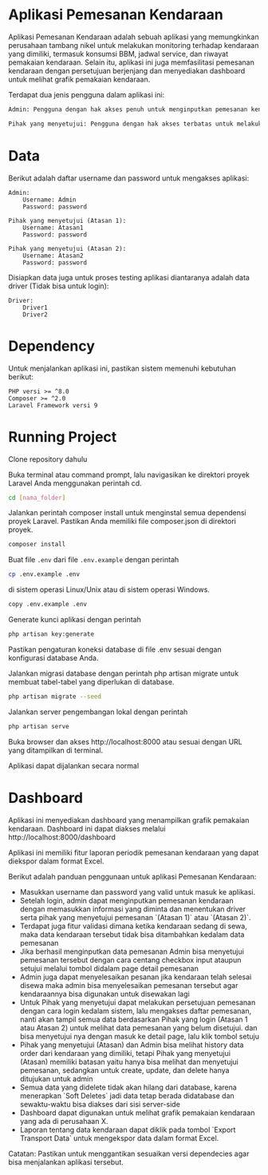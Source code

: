 # Aplikasi Pemesanan Kendaraan

Aplikasi Pemesanan Kendaraan adalah sebuah aplikasi yang memungkinkan perusahaan tambang nikel untuk melakukan monitoring terhadap kendaraan yang dimiliki, termasuk konsumsi BBM, jadwal service, dan riwayat pemakaian kendaraan. Selain itu, aplikasi ini juga memfasilitasi pemesanan kendaraan dengan persetujuan berjenjang dan menyediakan dashboard untuk melihat grafik pemakaian kendaraan.

Terdapat dua jenis pengguna dalam aplikasi ini:

```bash
Admin: Pengguna dengan hak akses penuh untuk menginputkan pemesanan kendaraan, menentukan driver, serta pihak yang menyetujui pemesanan.
```

```bash
Pihak yang menyetujui: Pengguna dengan hak akses terbatas untuk melakukan persetujuan pemesanan melalui aplikasi.
```

# Data

Berikut adalah daftar username dan password untuk mengakses aplikasi:

    Admin:
        Username: Admin
        Password: password

    Pihak yang menyetujui (Atasan 1):
        Username: Atasan1
        Password: password

    Pihak yang menyetujui (Atasan 2):
        Username: Atasan2
        Password: password

Disiapkan data juga untuk proses testing aplikasi diantaranya adalah data driver (Tidak bisa untuk login):

    Driver:
        Driver1
        Driver2

# Dependency

Untuk menjalankan aplikasi ini, pastikan sistem memenuhi kebutuhan berikut:

    PHP versi >= ^8.0
    Composer >= ^2.0
    Laravel Framework versi 9

# Running Project

Clone repository dahulu

Buka terminal atau command prompt, lalu navigasikan ke direktori proyek Laravel Anda menggunakan perintah cd.

```bash
cd [nama_folder]
```

Jalankan perintah composer install untuk menginstal semua dependensi proyek Laravel. Pastikan Anda memiliki file composer.json di direktori proyek.

```bash
composer install
```

Buat file `.env` dari file `.env.example` dengan perintah

```bash
cp .env.example .env
```

di sistem operasi Linux/Unix atau di sistem operasi Windows.

```bash
copy .env.example .env
```

Generate kunci aplikasi dengan perintah

```bash
php artisan key:generate
```

Pastikan pengaturan koneksi database di file .env sesuai dengan konfigurasi database Anda.

Jalankan migrasi database dengan perintah php artisan migrate untuk membuat tabel-tabel yang diperlukan di database.

```bash
php artisan migrate --seed
```

Jalankan server pengembangan lokal dengan perintah

```bash
php artisan serve
```

Buka browser dan akses http://localhost:8000 atau sesuai dengan URL yang ditampilkan di terminal.

Aplikasi dapat dijalankan secara normal

# Dashboard

Aplikasi ini menyediakan dashboard yang menampilkan grafik pemakaian kendaraan. Dashboard ini dapat diakses melalui http://localhost:8000/dashboard

Aplikasi ini memiliki fitur laporan periodik pemesanan kendaraan yang dapat diekspor dalam format Excel.

Berikut adalah panduan penggunaan untuk aplikasi Pemesanan Kendaraan:

<ul>
<li>Masukkan username dan password yang valid untuk masuk ke aplikasi.</li>
<li>Setelah login, admin dapat menginputkan pemesanan kendaraan dengan memasukkan informasi yang diminta dan menentukan driver serta pihak yang menyetujui pemesanan `(Atasan 1)` atau `(Atasan 2)`.</li>
<li>Terdapat juga fitur validasi dimana ketika kendaraan sedang di sewa, maka data kendaraan tersebut tidak bisa ditambahkan kedalam data pemesanan</li>
<li>Jika berhasil menginputkan data pemesanan Admin bisa menyetujui pemesanan tersebut dengan cara centang checkbox input ataupun setujui melalui tombol didalam page detail pemesanan</li>
<li>Admin juga dapat menyelesaikan pesanan jika kendaraan telah selesai disewa maka admin bisa menyelesaikan pemesanan tersebut agar kendaraannya bisa digunakan untuk disewakan lagi</li>
<li>Untuk Pihak yang menyetujui dapat melakukan persetujuan pemesanan dengan cara login kedalam sistem, lalu mengakses daftar pemesanan, nanti akan tampil semua data berdasarkan Pihak yang login (Atasan 1 atau Atasan 2) untuk melihat data pemesanan yang belum disetujui. dan bisa menyetujui nya dengan masuk ke detail page, lalu klik tombol setuju</li>
<li>Pihak yang menyetujui (Atasan) dan Admin bisa melihat history data order dari kendaraan yang dimiliki, tetapi Pihak yang menyetujui (Atasan) memiliki batasan yaitu hanya bisa melihat dan menyetujui pemesanan, sedangkan untuk create, update, dan delete hanya ditujukan untuk admin </li>
<li>Semua data yang didelete tidak akan hilang dari database, karena menerapkan `Soft Deletes` jadi data tetap berada didatabase dan sewaktu-waktu bisa diakses dari sisi server-side </li>
<li>Dashboard dapat digunakan untuk melihat grafik pemakaian kendaraan yang ada di perusahaan X.</li>
<li>Laporan tentang data kendaraan dapat diklik pada tombol `Export Transport Data`  untuk mengekspor data dalam format Excel.
</li>
</ul>

Catatan: Pastikan untuk menggantikan sesuaikan versi dependecies agar bisa menjalankan aplikasi tersebut.
